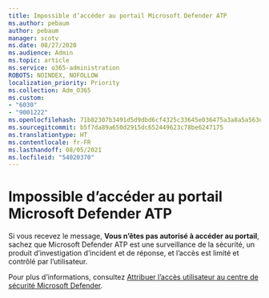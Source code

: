 ```yaml
---
title: Impossible d’accéder au portail Microsoft Defender ATP
ms.author: pebaum
author: pebaum
manager: scotv
ms.date: 08/27/2020
ms.audience: Admin
ms.topic: article
ms.service: o365-administration
ROBOTS: NOINDEX, NOFOLLOW
localization_priority: Priority
ms.collection: Adm_O365
ms.custom:
- "6030"
- "9001222"
ms.openlocfilehash: 71b82307b3491d5d9dbd6cf4325c33645e036475a3a8a5a563e6e84e921fe52a
ms.sourcegitcommit: b5f7da89a650d2915dc652449623c78be6247175
ms.translationtype: HT
ms.contentlocale: fr-FR
ms.lasthandoff: 08/05/2021
ms.locfileid: "54020370"
---
```

# <a name="unable-to-access-the-microsoft-defender-atp-portal"></a>Impossible d’accéder au portail Microsoft Defender ATP

Si vous recevez le message, **Vous n’êtes pas autorisé à accéder au portail**, sachez que Microsoft Defender ATP est une surveillance de la sécurité, un produit d’investigation d’incident et de réponse, et l’accès est limité et contrôlé par l’utilisateur. 

Pour plus d’informations, consultez [Attribuer l’accès utilisateur au centre de sécurité Microsoft Defender](/windows/threat-protection/windows-defender-atp/assign-portal-access-windows-defender-advanced-threat-protection).